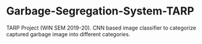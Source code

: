 # Garbage-Segregation-System-TARP
TARP Project (WIN SEM 2019-20). CNN based image classifier to categorize captured garbage image into different categories.
